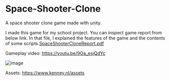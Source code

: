 # Space-Shooter-Clone
A space shooter clone game made with unity.

I made this game for my school project. You can inspect game report from below link. In that file, I explained the features of the game and the contents of some scripts.[SpaceShooterCloneReport.pdf](https://github.com/nesess/Space-Shooter-Clone/files/6677817/SpaceShooterCloneRepor.pdf)


Gameplay video: https://youtu.be/9Oa_esjQdYc

![image](https://user-images.githubusercontent.com/79372415/122584633-3e454980-d063-11eb-91b1-332c52cb28ba.png)

Assets: https://www.kenney.nl/assets
